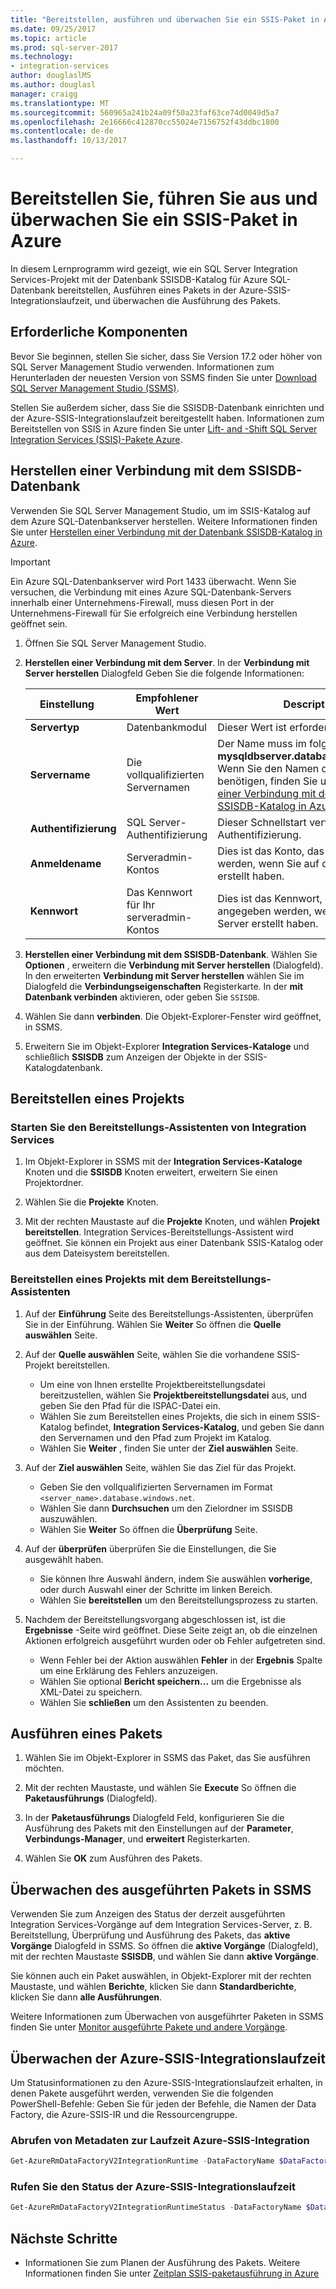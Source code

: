 ```yaml
---
title: "Bereitstellen, ausführen und überwachen Sie ein SSIS-Paket in Azure | Microsoft Docs"
ms.date: 09/25/2017
ms.topic: article
ms.prod: sql-server-2017
ms.technology:
- integration-services
author: douglaslMS
ms.author: douglasl
manager: craigg
ms.translationtype: MT
ms.sourcegitcommit: 560965a241b24a09f50a23faf63ce74d0049d5a7
ms.openlocfilehash: 2e16666c412870cc55024e7156752f43ddbc1800
ms.contentlocale: de-de
ms.lasthandoff: 10/13/2017

---
```

# <a name="deploy-run-and-monitor-an-ssis-package-on-azure"></a>Bereitstellen Sie, führen Sie aus und überwachen Sie ein SSIS-Paket in Azure
In diesem Lernprogramm wird gezeigt, wie ein SQL Server Integration Services-Projekt mit der Datenbank SSISDB-Katalog für Azure SQL-Datenbank bereitstellen, Ausführen eines Pakets in der Azure-SSIS-Integrationslaufzeit, und überwachen die Ausführung des Pakets.

## <a name="prerequisites"></a>Erforderliche Komponenten

Bevor Sie beginnen, stellen Sie sicher, dass Sie Version 17.2 oder höher von SQL Server Management Studio verwenden. Informationen zum Herunterladen der neuesten Version von SSMS finden Sie unter [Download SQL Server Management Studio (SSMS)](https://docs.microsoft.com/sql/ssms/download-sql-server-management-studio-ssms).

Stellen Sie außerdem sicher, dass Sie die SSISDB-Datenbank einrichten und der Azure-SSIS-Integrationslaufzeit bereitgestellt haben. Informationen zum Bereitstellen von SSIS in Azure finden Sie unter [Lift- and -Shift SQL Server Integration Services (SSIS)-Pakete Azure](https://docs.microsoft.com/en-us/azure/data-factory/tutorial-deploy-ssis-packages-azure).

## <a name="connect-to-the-ssisdb-database"></a>Herstellen einer Verbindung mit dem SSISDB-Datenbank

Verwenden Sie SQL Server Management Studio, um im SSIS-Katalog auf dem Azure SQL-Datenbankserver herstellen. Weitere Informationen finden Sie unter [Herstellen einer Verbindung mit der Datenbank SSISDB-Katalog in Azure](ssis-azure-connect-to-catalog-database.md).

> [!IMPORTANT]
> Ein Azure SQL-Datenbankserver wird Port 1433 überwacht. Wenn Sie versuchen, die Verbindung mit eines Azure SQL-Datenbank-Servers innerhalb einer Unternehmens-Firewall, muss diesen Port in der Unternehmens-Firewall für Sie erfolgreich eine Verbindung herstellen geöffnet sein.

1. Öffnen Sie SQL Server Management Studio.

2. **Herstellen einer Verbindung mit dem Server**. In der **Verbindung mit Server herstellen** Dialogfeld Geben Sie die folgende Informationen:

   | Einstellung       | Empfohlener Wert | Description | 
   | ------------ | ------------------ | ------------------------------------------------- | 
   | **Servertyp** | Datenbankmodul | Dieser Wert ist erforderlich. |
   | **Servername** | Die vollqualifizierten Servernamen | Der Name muss im folgenden Format: **mysqldbserver.database.windows.net**. Wenn Sie den Namen des Servers benötigen, finden Sie unter [Herstellen einer Verbindung mit der Datenbank SSISDB-Katalog in Azure](ssis-azure-connect-to-catalog-database.md). |
   | **Authentifizierung** | SQL Server-Authentifizierung | Dieser Schnellstart verwendet SQL-Authentifizierung. |
   | **Anmeldename** | Serveradmin-Kontos | Dies ist das Konto, das Sie angegeben werden, wenn Sie auf den Server erstellt haben. |
   | **Kennwort** | Das Kennwort für Ihr serveradmin-Kontos | Dies ist das Kennwort, das Sie angegeben werden, wenn Sie auf den Server erstellt haben. |

3. **Herstellen einer Verbindung mit dem SSISDB-Datenbank**. Wählen Sie **Optionen** , erweitern die **Verbindung mit Server herstellen** (Dialogfeld). In den erweiterten **Verbindung mit Server herstellen** wählen Sie im Dialogfeld die **Verbindungseigenschaften** Registerkarte. In der **mit Datenbank verbinden** aktivieren, oder geben Sie `SSISDB`.

4. Wählen Sie dann **verbinden**. Die Objekt-Explorer-Fenster wird geöffnet, in SSMS. 

5. Erweitern Sie im Objekt-Explorer **Integration Services-Kataloge** und schließlich **SSISDB** zum Anzeigen der Objekte in der SSIS-Katalogdatenbank.

## <a name="deploy-a-project"></a>Bereitstellen eines Projekts

### <a name="start-the-integration-services-deployment-wizard"></a>Starten Sie den Bereitstellungs-Assistenten von Integration Services
1. Im Objekt-Explorer in SSMS mit der **Integration Services-Kataloge** Knoten und die **SSISDB** Knoten erweitert, erweitern Sie einen Projektordner.

2.  Wählen Sie die **Projekte** Knoten.

3.  Mit der rechten Maustaste auf die **Projekte** Knoten, und wählen **Projekt bereitstellen**. Integration Services-Bereitstellungs-Assistent wird geöffnet. Sie können ein Projekt aus einer Datenbank SSIS-Katalog oder aus dem Dateisystem bereitstellen.

### <a name="deploy-a-project-with-the-deployment-wizard"></a>Bereitstellen eines Projekts mit dem Bereitstellungs-Assistenten
1. Auf der **Einführung** Seite des Bereitstellungs-Assistenten, überprüfen Sie in der Einführung. Wählen Sie **Weiter** So öffnen die **Quelle auswählen** Seite.

2. Auf der **Quelle auswählen** Seite, wählen Sie die vorhandene SSIS-Projekt bereitstellen.
    -   Um eine von Ihnen erstellte Projektbereitstellungsdatei bereitzustellen, wählen Sie **Projektbereitstellungsdatei** aus, und geben Sie den Pfad für die ISPAC-Datei ein.
    -   Wählen Sie zum Bereitstellen eines Projekts, die sich in einem SSIS-Katalog befindet, **Integration Services-Katalog**, und geben Sie dann den Servernamen und den Pfad zum Projekt im Katalog.
    -   Wählen Sie **Weiter** , finden Sie unter der **Ziel auswählen** Seite.
  
3.  Auf der **Ziel auswählen** Seite, wählen Sie das Ziel für das Projekt.
    -   Geben Sie den vollqualifizierten Servernamen im Format `<server_name>.database.windows.net`.
    -   Wählen Sie dann **Durchsuchen** um den Zielordner im SSISDB auszuwählen.
    -   Wählen Sie **Weiter** So öffnen die **Überprüfung** Seite.  
  
4.  Auf der **überprüfen** überprüfen Sie die Einstellungen, die Sie ausgewählt haben.
    -   Sie können Ihre Auswahl ändern, indem Sie auswählen **vorherige**, oder durch Auswahl einer der Schritte im linken Bereich.
    -   Wählen Sie **bereitstellen** um den Bereitstellungsprozess zu starten.
  
5.  Nachdem der Bereitstellungsvorgang abgeschlossen ist, ist die **Ergebnisse** -Seite wird geöffnet. Diese Seite zeigt an, ob die einzelnen Aktionen erfolgreich ausgeführt wurden oder ob Fehler aufgetreten sind.
    -   Wenn Fehler bei der Aktion auswählen **Fehler** in der **Ergebnis** Spalte um eine Erklärung des Fehlers anzuzeigen.
    -   Wählen Sie optional **Bericht speichern...**  um die Ergebnisse als XML-Datei zu speichern.
    -   Wählen Sie **schließen** um den Assistenten zu beenden.

## <a name="run-a-package"></a>Ausführen eines Pakets

1. Wählen Sie im Objekt-Explorer in SSMS das Paket, das Sie ausführen möchten.

2. Mit der rechten Maustaste, und wählen Sie **Execute** So öffnen die **Paketausführungs** (Dialogfeld).

3.  In der **Paketausführungs** Dialogfeld Feld, konfigurieren Sie die Ausführung des Pakets mit den Einstellungen auf der **Parameter**, **Verbindungs-Manager**, und **erweitert**  Registerkarten.

4.  Wählen Sie **OK** zum Ausführen des Pakets.

## <a name="monitor-the-running-package-in-ssms"></a>Überwachen des ausgeführten Pakets in SSMS

Verwenden Sie zum Anzeigen des Status der derzeit ausgeführten Integration Services-Vorgänge auf dem Integration Services-Server, z. B. Bereitstellung, Überprüfung und Ausführung des Pakets, das **aktive Vorgänge** Dialogfeld in SSMS. So öffnen die **aktive Vorgänge** (Dialogfeld), mit der rechten Maustaste **SSISDB**, und wählen Sie dann **aktive Vorgänge**.

Sie können auch ein Paket auswählen, in Objekt-Explorer mit der rechten Maustaste, und wählen **Berichte**, klicken Sie dann **Standardberichte**, klicken Sie dann **alle Ausführungen**.

Weitere Informationen zum Überwachen von ausgeführter Paketen in SSMS finden Sie unter [Monitor ausgeführte Pakete und andere Vorgänge](https://docs.microsoft.com/en-us/sql/integration-services/performance/monitor-running-packages-and-other-operations).

## <a name="monitor-the-azure-ssis-integration-runtime"></a>Überwachen der Azure-SSIS-Integrationslaufzeit

Um Statusinformationen zu den Azure-SSIS-Integrationslaufzeit erhalten, in denen Pakete ausgeführt werden, verwenden Sie die folgenden PowerShell-Befehle: Geben Sie für jeden der Befehle, die Namen der Data Factory, die Azure-SSIS-IR und die Ressourcengruppe.

### <a name="get-metadata-about-the-azure-ssis-integration-runtime"></a>Abrufen von Metadaten zur Laufzeit Azure-SSIS-Integration

```powershell
Get-AzureRmDataFactoryV2IntegrationRuntime -DataFactoryName $DataFactoryName -Name $AzureSsisIRName -ResourceGroupName $ResourceGroupName
```

### <a name="get-the-status-of-the-azure-ssis-integration-runtime"></a>Rufen Sie den Status der Azure-SSIS-Integrationslaufzeit

```powershell
Get-AzureRmDataFactoryV2IntegrationRuntimeStatus -DataFactoryName $DataFactoryName -Name $AzureSsisIRName -ResourceGroupName $ResourceGroupName
```

## <a name="next-steps"></a>Nächste Schritte
- Informationen Sie zum Planen der Ausführung des Pakets. Weitere Informationen finden Sie unter [Zeitplan SSIS-paketausführung in Azure](ssis-azure-schedule-packages.md)

